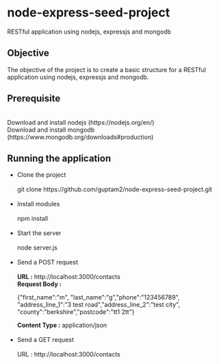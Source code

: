 # node-express-seed-project
RESTful application using nodejs, expressjs and mongodb

<h2>Objective</h2>

The objective of the project is to create a basic structure for a RESTful application using nodejs, expressjs and mongodb.

<h2>Prerequisite</h2>
<br>
Download and install nodejs (https://nodejs.org/en/)
<br>
Download and install mongodb (https://www.mongodb.org/downloads#production)

<h2>Running the application</h2>

<ul>
<li>Clone the project</li>
<br>
git clone https://github.com/guptam2/node-express-seed-project.git
<br>
<br>
<li>Install modules</li>
<br>
npm install
<br>
<br>
<li>Start the server</li>
<br>
node server.js
<br>
<br>
<li>Send a POST request</li>
<br>
<b>URL :</b> http://localhost:3000/contacts
<br>
<b>Request Body :</b> <p>{"first_name":"m", "last_name":"g","phone":"123456789", "address_line_1":"3 test road","address_line_2":"test city", "county":"berkshire","postcode":"tt1 2tt"}</p>
<b>Content Type :</b> application/json
<br>
<br>

<li>Send a GET request</li>
<br>
URL : http://localhost:3000/contacts

</ul>



